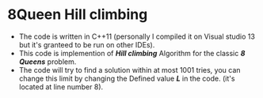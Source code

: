 # 8Queen Hill climbing
- The code is written in C++11 (personally I compiled it on Visual studio 13 but it's granteed to be run on other IDEs).
- This code is implemention of ***Hill climbing*** Algorithm for the classic ***8 Queens*** problem.
- The code will try to find a solution within at most 1001 tries, you can change this limit by changing the Defined value ***L*** in the code. (it's located at line number 8).
